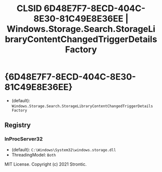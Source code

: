 ﻿---
title: "CLSID 6D48E7F7-8ECD-404C-8E30-81C49E8E36EE | Windows.Storage.Search.StorageLibraryContentChangedTriggerDetails Factory"
excerpt: What is COM-Object CLSID 6D48E7F7-8ECD-404C-8E30-81C49E8E36EE?
---

# {6D48E7F7-8ECD-404C-8E30-81C49E8E36EE}

* (default): `Windows.Storage.Search.StorageLibraryContentChangedTriggerDetails Factory`

## Registry


### InProcServer32

* (default): `C:\Windows\System32\windows.storage.dll`
* ThreadingModel: `Both`

MIT License. Copyright (c) 2021 Strontic.


